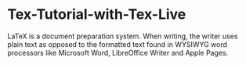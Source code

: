 # Tex-Tutorial-with-Tex-Live
LaTeX is a document preparation system. When writing, the writer uses plain text as opposed to the formatted text found in WYSIWYG word processors like Microsoft Word, LibreOffice Writer and Apple Pages.
